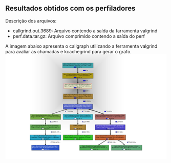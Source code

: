 ## Resultados obtidos com os perfiladores


Descrição dos arquivos:

* callgrind.out.3689: Arquivo contendo a saída da farramenta valgrind
* perf.data.tar.gz: Arquivo comprimido contendo a saída do perf


A imagem abaixo apresenta o callgraph utilizando a ferramenta valgrind para avaliar as chamadas e kcachegrind para gerar o grafo.
![alt text](./callgraph.png "Callgraph obtido")
